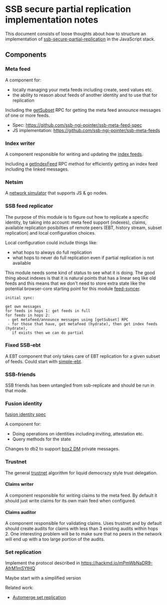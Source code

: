 # SSB secure partial replication implementation notes

This document consists of loose thoughts about how to structure an
implementation of [ssb-secure-partial-replication] in the JavaScript
stack.

## Components

### Meta feed

A component for:
 - locally managing your meta feeds including create, seed values etc.
 - the ability to reason about feeds of another identity and to use
   that for replication

Including the [getSubset] RPC for getting the meta feed announce
messages of one or more feeds.

- Spec: https://github.com/ssb-ngi-pointer/ssb-meta-feed-spec
- JS implementation: https://github.com/ssb-ngi-pointer/ssb-meta-feeds

### Index writer

A component responsible for writing and updating the [index feeds].

Including a [getIndexFeed] RPC method for efficiently getting an index
feed including the linked messages.

### Netsim

A [network simulator] that supports JS & go nodes.

### SSB feed replicator

The purpose of this module is to figure out how to replicate a
specific identity, by taking into account: meta feed support
(indexes), claims, available replication posibilties of remote peers
(EBT, history stream, subset replication) and local configuration
choices.

Local configuration could include things like: 
 - what hops to always do full replication
 - what hops to never do full replication even if partial replication
   is not available
   
This module needs some kind of status to see what it is doing. The
good thing about indexes is that it is natural points that has a
linear seq like old feeds and this means that we don't need to store
extra state like the potential browser-core starting point for this
module [feed-syncer].

```
initial sync:

get own messages
for feeds in hops 1: get feeds in full
for feeds in hops 2:
 - get metafeed/announce messages using [getSubset] RPC
 - for those that have, get metafeed (hydrate), then get index feeds (hydrate),
   if exists then we can do partial
```

### Fixed SSB-ebt

A EBT component that only takes care of EBT replication for a given
subset of feeds. Could start with [simple-ebt].

### SSB-friends

SSB friends has been untangled from ssb-replicate and should be run in
that mode.

### Fusion identity

[fusion identity spec]

A component for:
 - Doing operations on identities including inviting, attestation etc.
 - Query methods for the state
 
Changes to db2 to support [box2 DM] private messages.

### Trustnet

The general [trustnet] algorithm for liquid democrazy style trust
delegation.

#### Claims writer

A component responsible for writing claims to the meta feed. By
default it should just write claims for its own main feed when
configured.

#### Claims auditor

A component responsible for validating claims. Uses trustnet and by
default should create audits for claims with less than 3 existing
audits within hops 2. One interesting problem will be to make sure
that no peers in the network will end up with a too large portion of
the audits.

### Set replication

Implement the protocol described in https://hackmd.io/mPmWbNaDR9-AfrM1mSYtHQ

Maybe start with a simplified version

Related work:
 - [Automerge set replication]


[ssb-secure-partial-replication]: https://github.com/ssb-ngi-pointer/ssb-secure-partial-replication
[ssb-subset-replication]: https://github.com/ssb-ngi-pointer/ssb-subset-replication
[trustnet]: https://github.com/cblgh/trustnet
[ssb-fixtures]: https://github.com/ssb-ngi-pointer/ssb-fixtures/
[box2 DM]: https://github.com/ssbc/private-group-spec/blob/master/direct-messages/README.md
[fusion identity spec]: https://github.com/ssb-ngi-pointer/fusion-identity-spec
[network simulator]: https://github.com/ssb-ngi-pointer/netsim
[index feeds]: https://github.com/ssb-ngi-pointer/ssb-secure-partial-replication#indexes
[Automerge set replication]: https://github.com/automerge/automerge/blob/c0376c0d9f0bdd6d8445edb34c68e2abe4bdf3fd/backend/sync.js
[getindexfeed]: https://github.com/ssb-ngi-pointer/ssb-subset-replication#getindexfeedfeedid-source
[getSubset]: https://github.com/ssb-ngi-pointer/ssb-subset-replication#getsubsetquery-options-source

[simple-ebt]: https://github.com/arj03/ssb-browser-core/blob/master/simple-ebt.js
[feed-syncer]: https://github.com/arj03/ssb-browser-core/blob/master/feed-syncer.js
